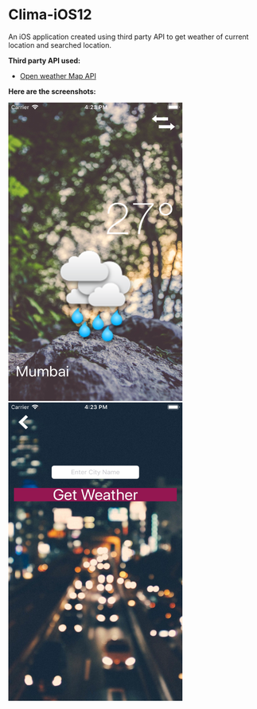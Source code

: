 # Clima-iOS12
An iOS application created using third party API to get weather of current location and searched location.

**Third party API used:**
  
  * [Open weather Map API](https://openweathermap.org/)

**Here are the screenshots:**

<img src="screenshots/screenshot1.png" width="350" height="600">


<img src="screenshots/screenshot2.png" width="350" height="600">
